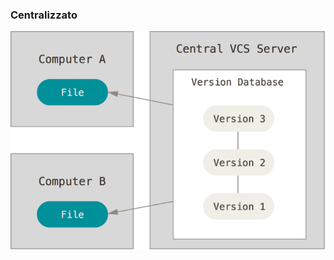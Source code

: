 ### Centralizzato

![centralized](slides/git-ita/images/centralized.png)

<aside class="notes">
</aside>
